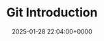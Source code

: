 ---
title: Git Introduction
description: 
slug: kafka-introduction
date: 2025-01-28 22:04:00+0000
image: cover.png
categories:
    - Git
tags:
    - Introduction
weight: 1       # You can add weight to some posts to override the default sorting (date descending)
---